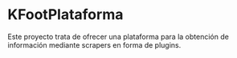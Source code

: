 # KFootPlataforma
Este proyecto trata de ofrecer una plataforma para la obtención de información mediante scrapers en forma de plugins.
